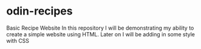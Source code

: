 # odin-recipes

Basic Recipe Website
In this repository I will be demonstrating my ability to create a simple website using HTML. Later on I will be adding in some style with CSS

